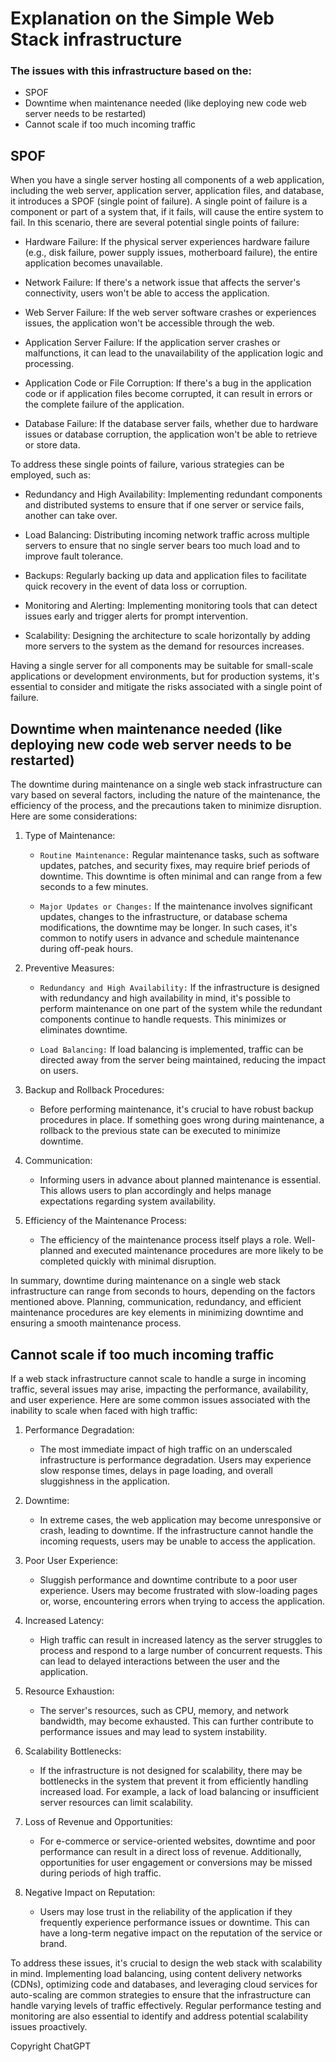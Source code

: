 # Explanation on the Simple Web Stack infrastructure
### The issues with this infrastructure based on the:
- SPOF
- Downtime when maintenance needed (like deploying new code web server needs to be restarted)
- Cannot scale if too much incoming traffic

## SPOF
When you have a single server hosting all components of a web application, including the web server, application server, application files, and database, it introduces a SPOF (single point of failure). A single point of failure is a component or part of a system that, if it fails, will cause the entire system to fail. In this scenario, there are several potential single points of failure:

 - Hardware Failure:
    If the physical server experiences hardware failure (e.g., disk failure, power supply issues, motherboard failure), the entire application becomes unavailable.

- Network Failure:
    If there's a network issue that affects the server's connectivity, users won't be able to access the application.

- Web Server Failure:
    If the web server software crashes or experiences issues, the application won't be accessible through the web.

- Application Server Failure:
    If the application server crashes or malfunctions, it can lead to the unavailability of the application logic and processing.

- Application Code or File Corruption:
    If there's a bug in the application code or if application files become corrupted, it can result in errors or the complete failure of the application.

- Database Failure:
    If the database server fails, whether due to hardware issues or database corruption, the application won't be able to retrieve or store data.

To address these single points of failure, various strategies can be employed, such as:

- Redundancy and High Availability:
    Implementing redundant components and distributed systems to ensure that if one server or service fails, another can take over.

- Load Balancing:
    Distributing incoming network traffic across multiple servers to ensure that no single server bears too much load and to improve fault tolerance.

- Backups:
    Regularly backing up data and application files to facilitate quick recovery in the event of data loss or corruption.

- Monitoring and Alerting:
    Implementing monitoring tools that can detect issues early and trigger alerts for prompt intervention.

- Scalability:
    Designing the architecture to scale horizontally by adding more servers to the system as the demand for resources increases.

Having a single server for all components may be suitable for small-scale applications or development environments, but for production systems, it's essential to consider and mitigate the risks associated with a single point of failure.

## Downtime when maintenance needed (like deploying new code web server needs to be restarted)
The downtime during maintenance on a single web stack infrastructure can vary based on several factors, including the nature of the maintenance, the efficiency of the process, and the precautions taken to minimize disruption. Here are some considerations:

1. Type of Maintenance:
    - `Routine Maintenance:` Regular maintenance tasks, such as software updates, patches, and security fixes, may require brief periods of downtime. This downtime is often minimal and can range from a few seconds to a few minutes.

    - `Major Updates or Changes:` If the maintenance involves significant updates, changes to the infrastructure, or database schema modifications, the downtime may be longer. In such cases, it's common to notify users in advance and schedule maintenance during off-peak hours.

2. Preventive Measures:
    - `Redundancy and High Availability:` If the infrastructure is designed with redundancy and high availability in mind, it's possible to perform maintenance on one part of the system while the redundant components continue to handle requests. This minimizes or eliminates downtime.

    - `Load Balancing:` If load balancing is implemented, traffic can be directed away from the server being maintained, reducing the impact on users.

3. Backup and Rollback Procedures:
    - Before performing maintenance, it's crucial to have robust backup procedures in place. If something goes wrong during maintenance, a rollback to the previous state can be executed to minimize downtime.

4. Communication:
    - Informing users in advance about planned maintenance is essential. This allows users to plan accordingly and helps manage expectations regarding system availability.

5. Efficiency of the Maintenance Process:
    - The efficiency of the maintenance process itself plays a role. Well-planned and executed maintenance procedures are more likely to be completed quickly with minimal disruption.

In summary, downtime during maintenance on a single web stack infrastructure can range from seconds to hours, depending on the factors mentioned above. Planning, communication, redundancy, and efficient maintenance procedures are key elements in minimizing downtime and ensuring a smooth maintenance process.

## Cannot scale if too much incoming traffic
If a web stack infrastructure cannot scale to handle a surge in incoming traffic, several issues may arise, impacting the performance, availability, and user experience. Here are some common issues associated with the inability to scale when faced with high traffic:

1. Performance Degradation:
    - The most immediate impact of high traffic on an underscaled infrastructure is performance degradation. Users may experience slow response times, delays in page loading, and overall sluggishness in the application.

2. Downtime:
    - In extreme cases, the web application may become unresponsive or crash, leading to downtime. If the infrastructure cannot handle the incoming requests, users may be unable to access the application.

3. Poor User Experience:
    - Sluggish performance and downtime contribute to a poor user experience. Users may become frustrated with slow-loading pages or, worse, encountering errors when trying to access the application.

4. Increased Latency:
    - High traffic can result in increased latency as the server struggles to process and respond to a large number of concurrent requests. This can lead to delayed interactions between the user and the application.

5. Resource Exhaustion:
    - The server's resources, such as CPU, memory, and network bandwidth, may become exhausted. This can further contribute to performance issues and may lead to system instability.

6. Scalability Bottlenecks:
    - If the infrastructure is not designed for scalability, there may be bottlenecks in the system that prevent it from efficiently handling increased load. For example, a lack of load balancing or insufficient server resources can limit scalability.

7. Loss of Revenue and Opportunities:
    - For e-commerce or service-oriented websites, downtime and poor performance can result in a direct loss of revenue. Additionally, opportunities for user engagement or conversions may be missed during periods of high traffic.

8. Negative Impact on Reputation:
    - Users may lose trust in the reliability of the application if they frequently experience performance issues or downtime. This can have a long-term negative impact on the reputation of the service or brand.

To address these issues, it's crucial to design the web stack with scalability in mind. Implementing load balancing, using content delivery networks (CDNs), optimizing code and databases, and leveraging cloud services for auto-scaling are common strategies to ensure that the infrastructure can handle varying levels of traffic effectively. Regular performance testing and monitoring are also essential to identify and address potential scalability issues proactively.



Copyright ChatGPT

